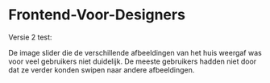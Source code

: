 # Frontend-Voor-Designers

Versie 2 test:


De image slider die de verschillende afbeeldingen van het huis weergaf was voor veel gebruikers niet duidelijk. De meeste gebruikers hadden niet door dat ze verder konden swipen naar andere afbeeldingen. 